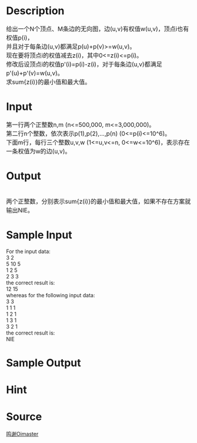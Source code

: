 
# Description

<div class="content"><p><span style="font-size: medium">给出一个N个顶点、M条边的无向图，边(u,v)有权值w(u,v)，顶点i也有权值p(i)，<br/>
并且对于每条边(u,v)都满足p(u)+p(v)&gt;=w(u,v)。<br/>
现在要将顶点i的权值减去z(i)，其中0&lt;=z(i)&lt;=p(i)。<br/>
修改后设顶点i的权值p&#39;(i)=p(i)-z(i)，对于每条边(u,v)都满足p&#39;(u)+p&#39;(v)=w(u,v)。<br/>
求sum{z(i)}的最小值和最大值。</span></p>
<p></p></div>

# Input

<div class="content"><p><span style="font-size: medium">第一行两个正整数n,m (n&lt;=500,000, m&lt;=3,000,000)。<br/>
第二行n个整数，依次表示p(1),p(2),...,p(n) (0&lt;=p(i)&lt;=10^6)。<br/>
下面m行，每行三个整数u,v,w (1&lt;=u,v&lt;=n, 0&lt;=w&lt;=10^6)，表示存在一条权值为w的边(u,v)。</span></p>
<p></p></div>

# Output

<div class="content"><p><span style="font-size: medium"><br/>
两个正整数，分别表示sum{z(i)}的最小值和最大值，如果不存在方案就输出NIE。</span></p></div>

# Sample Input

<div class="content"><span class="sampledata">For the input data:<br/>
3 2<br/>
5 10 5<br/>
1 2 5<br/>
2 3 3<br/>
the correct result is:<br/>
12 15<br/>
whereas for the following input data: <br/>
3 3<br/>
1 1 1<br/>
1 2 1<br/>
1 3 1<br/>
3 2 1<br/>
the correct result is: <br/>
NIE</span></div>

# Sample Output

<div class="content"><span class="sampledata"></span></div>

# Hint

<div class="content"><p></p></div>

# Source

<div class="content"><p><a href="problemset.php?search=鸣谢Oimaster">鸣谢Oimaster</a></p></div>

